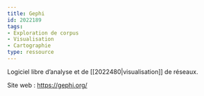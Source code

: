 ```yaml
---
title: Gephi
id: 2022189
tags:
- Exploration de corpus
- Visualisation
- Cartographie
type: ressource
---
```


Logiciel libre d’analyse et de [[2022480|visualisation]] de réseaux.

Site web : <https://gephi.org/>

